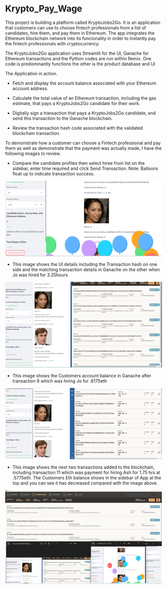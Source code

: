 # Krypto_Pay_Wage

 This project is building a platform called KryptoJobs2Go. It is an application that customers can use to choose fintech professionals from a list of candidates, hire them, and pay them in Ethereum. The app integrates the Ethereum blockchain network into its funcionality in order to instantly pay the fintech professionals with cryptocurrency.

The KryptoJobs2Go application uses Streamlit for the UI, Ganache for Ethereum transactions and the Python codes are run within Remix. One code is predominantly functions the other is the product database and UI 


The Application in action.

* Fetch and display the account balance associated with your Ethereum account address.

* Calculate the total value of an Ethereum transaction, including the gas estimate, that pays a KryptoJobs2Go candidate for their work.

* Digitally sign a transaction that pays a KryptoJobs2Go candidate, and send this transaction to the Ganache blockchain.

* Review the transaction hash code associated with the validated blockchain transaction.

To demonstrate how a customer can choose a Fintech professional and pay them as well as demonstrate that the payment was actually made, I have the following images to review.

*  Compare the candidate profiles then select hiree from list on the sidebar, enter time required and click Send Transaction. Note: Balloons float up to indicate transaction success.

!["Hiring employee 2 image"](./Images/Hiring_Jo.png)



* This image shows the UI details including the Transaction hash on one side and the matching transaction details in Ganache on the other when Jo was hired for 3.25hours

!['UI matches transaction image'](./Images/Transaction_9.png)

* This image shows the Customers account balance in Ganache after transaction 9 which was hiring Jo for .6175eth


!['Account Balance image'](./Images/Eth_balance_after_9.png)

* This image shows the next two transactions added to the blockchain, including transaction 11 which was payment for hiring Ash for 1.75 hrs at .5775eth. The Customers Eth balance shows in the sidebar of App at the top and you can see it has decreased compared with the image above.

!['The next transactions with Ash image'](./Images/Transactions_9_to_11.png)


